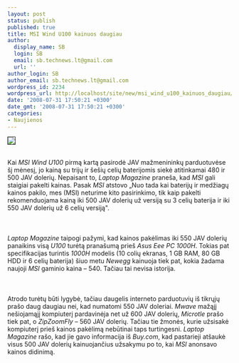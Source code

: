 ```yaml
---
layout: post
status: publish
published: true
title: MSI Wind U100 kainuos daugiau
author:
  display_name: SB
  login: SB
  email: sb.technews.lt@gmail.com
  url: ''
author_login: SB
author_email: sb.technews.lt@gmail.com
wordpress_id: 2234
wordpress_url: http://localhost/site/new/msi_wind_u100_kainuos_daugiau/
date: '2008-07-31 17:50:21 +0300'
date_gmt: '2008-07-31 17:50:21 +0300'
categories:
- Naujienos
---
```

<div class="imgright"><img src="http://tbn0.google.com/images?q=tbn:67n8kE0BfPsn0M:http://thehottestgadgets.com/wp-content/uploads/2008/05/msi-wind.jpg" border="1"></div>
<p><br>Kai <i>MSI Wind U100</i> pirmą kartą pasirodė JAV mažmenininkų parduotuvėse šį mėnesį, jo kainą su trijų ir šešių celių baterijomis siekė atitinkamai 480 ir 500 JAV dolerių. Nepaisant to, <i>Laptop Magazine</i> praneša, kad <i>MSI</i> gali staigiai pakelti kainas. Pasak <i>MSI</i> atstovo „Nuo tada kai baterijų ir medžiagų kainos pakilo, mes (MSI) neturime kito pasirinkimo, tik kaip pakelti rekomenduojama kainą iki 500 JAV dolerių už versiją su 3 celių baterija ir iki 550 JAV dolerių už 6 celių versiją&quot;.<br />
<br><br />
<br><i>Laptop Magazine</i> taipogi pažymi, kad kainos pakėlimas iki 550 JAV dolerių panaikins visą <i>U100</i> turėtą pranašumą prieš <i>Asus Eee PC 1000H</i>. Tokias pat specifikacijas turintis <i>1000H</i> modelis (10 colių ekranas, 1 GB RAM, 80 GB HDD ir 6 celių baterija) šiuo metu <i>Newegg</i> kainuoja tiek pat, kokia žadama naujoji <i>MSI</i> gaminio kaina – 540. Tačiau tai nevisa istorija.<br />
<br><br />
<br>Atrodo turėtų būti lygybė, tačiau daugelis interneto parduotuvių iš tikrųjų prašo daug daugiau nei, kad numatomi 550 JAV doleriai. <i>Mwave</i> mažąjį nešiojamąjį kompiuterį pardavinėja net už 600 JAV dolerių, <i>Microtle</i> prašo tiek pat, o <i>ZipZoomFly</i> – 560 JAV dolerių. Tačiau tie žmonės, kurie užsisakė kompiuterį prieš kainos pakėlimą nebūtinai taps turtingesni. <i>Laptop Magazine</i> rašo, kad jie gavo informacija iš <i>Buy.com</i>, kad pastarieji atšaukė visus 500 JAV dolerių kainuojančius užsakymu po to, kai <i>MSI</i> anonsavo kainos didinimą.<br />
<br><br />
<br><br />
<br></p>
